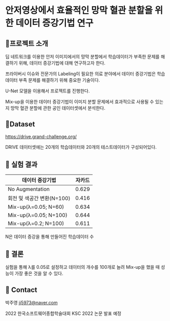 # 안저영상에서 효율적인 망막 혈관 분할을 위한 데이터 증강기법 연구

## 🔷프로젝트 소개 
딥 네트워크를 이용한 안저 이미지에서의 망막 분할에서 학습데이터가 부족한 문제를 해결하기 위해, 데이터 증강기법에 대해 연구하고자 한다.

프라이버시 이슈와 전문가의 Labeling이 필요한 의료 분야에서 데이터 증강기법은 학습데이터 부족 문제를 해결하기 위해 중요한 기술이다. 

U-Net 모델을 이용해서 프로젝트를 진행한다.

Mix-up을 이용한 데이터 증강기법이 이미지 분할 문제에서 효과적으로 사용될 수 있는지 망막 혈관 분할에 관한 공인 데이터셋에서 분석한다.

## 🔷Dataset
https://drive.grand-challenge.org/

DRIVE 데이터셋에는 20개의 학습데이터와 20개의 테스트데이터가 구성되어있다. 

## 🔷 실험 결과
데이터 증강기법|자카드|
|------|---|
|No Augmentation|0.629|
|회전 및 색공간 변환(N=100)|0.416|
|Mix-up(λ=0.05; N=60)|0.634|
|Mix-up(λ=0.05; N=100)|0.644|
|Mix-up(λ=0.2; N=100)|0.611|

N은 데이터 증강을 통해 만들어진 학습데이터 수

## 🔷 결론
실험을 통해 λ를 0.05로 설정하고 데이터의 개수를 100개로 늘려 Mix-up을 했을 때 성능이 가장 좋은 것을 알 수 있다. 


## 🔷 Contact
박주영 jj5973@naver.com

2022 한국소프트웨어종합학술대회 KSC 2022 논문 발표 예정


